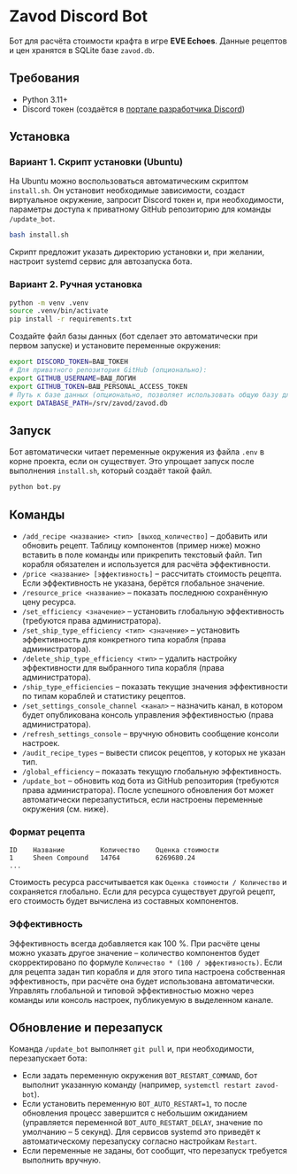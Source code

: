 # Zavod Discord Bot

Бот для расчёта стоимости крафта в игре **EVE Echoes**. Данные рецептов и цен
хранятся в SQLite базе `zavod.db`.

## Требования

- Python 3.11+
- Discord токен (создаётся в [портале разработчика Discord](https://discord.com/developers/applications))

## Установка

### Вариант 1. Скрипт установки (Ubuntu)

На Ubuntu можно воспользоваться автоматическим скриптом `install.sh`. Он установит
необходимые зависимости, создаст виртуальное окружение, запросит Discord токен и,
при необходимости, параметры доступа к приватному GitHub репозиторию для команды
`/update_bot`.

```bash
bash install.sh
```

Скрипт предложит указать директорию установки и, при желании, настроит systemd
сервис для автозапуска бота.

### Вариант 2. Ручная установка

```bash
python -m venv .venv
source .venv/bin/activate
pip install -r requirements.txt
```

Создайте файл базы данных (бот сделает это автоматически при первом запуске)
и установите переменные окружения:

```bash
export DISCORD_TOKEN=ВАШ_ТОКЕН
# Для приватного репозитория GitHub (опционально):
export GITHUB_USERNAME=ВАШ_ЛОГИН
export GITHUB_TOKEN=ВАШ_PERSONAL_ACCESS_TOKEN
# Путь к базе данных (опционально, позволяет использовать общую базу для нескольких серверов)
export DATABASE_PATH=/srv/zavod/zavod.db
```

## Запуск

Бот автоматически читает переменные окружения из файла `.env` в корне проекта,
если он существует. Это упрощает запуск после выполнения `install.sh`, который
создаёт такой файл.

```bash
python bot.py
```

## Команды

- `/add_recipe <название> <тип> [выход_количество]` – добавить или обновить рецепт.
  Таблицу компонентов (пример ниже) можно вставить в поле команды или прикрепить
  текстовый файл. Тип корабля обязателен и используется для расчёта эффективности.
- `/price <название> [эффективность]` – рассчитать стоимость рецепта. Если
  эффективность не указана, берётся глобальное значение.
- `/resource_price <название>` – показать последнюю сохранённую цену ресурса.
- `/set_efficiency <значение>` – установить глобальную эффективность (требуются
  права администратора).
- `/set_ship_type_efficiency <тип> <значение>` – установить эффективность для
  конкретного типа корабля (права администратора).
- `/delete_ship_type_efficiency <тип>` – удалить настройку эффективности для
  выбранного типа корабля (права администратора).
- `/ship_type_efficiencies` – показать текущие значения эффективности по типам
  кораблей и статистику рецептов.
- `/set_settings_console_channel <канал>` – назначить канал, в котором будет
  опубликована консоль управления эффективностью (права администратора).
- `/refresh_settings_console` – вручную обновить сообщение консоли настроек.
- `/audit_recipe_types` – вывести список рецептов, у которых не указан тип.
- `/global_efficiency` – показать текущую глобальную эффективность.
- `/update_bot` – обновить код бота из GitHub репозитория (требуются права
  администратора). После успешного обновления бот может автоматически
  перезапуститься, если настроены переменные окружения (см. ниже).

### Формат рецепта

```
ID    Название         Количество    Оценка стоимости
1     Sheen Compound   14764         6269680.24
...
```

Стоимость ресурса рассчитывается как `Оценка стоимости / Количество` и
сохраняется глобально. Если для ресурса существует другой рецепт, его стоимость
будет вычислена из составных компонентов.

### Эффективность

Эффективность всегда добавляется как 100 %. При расчёте цены можно указать
другое значение – количество компонентов будет скорректировано по формуле
`Количество * (100 / эффективность)`. Если для рецепта задан тип корабля и
для этого типа настроена собственная эффективность, при расчёте она будет
использована автоматически. Управлять глобальной и типовой эффективностью можно
через команды или консоль настроек, публикуемую в выделенном канале.

## Обновление и перезапуск

Команда `/update_bot` выполняет `git pull` и, при необходимости, перезапускает
бота:

- Если задать переменную окружения `BOT_RESTART_COMMAND`, бот выполнит указанную
  команду (например, `systemctl restart zavod-bot`).
- Если установить переменную `BOT_AUTO_RESTART=1`, то после обновления процесс
  завершится с небольшим ожиданием (управляется переменной
  `BOT_AUTO_RESTART_DELAY`, значение по умолчанию – 5 секунд). Для сервисов
  systemd это приведёт к автоматическому перезапуску согласно настройкам
  `Restart`.
- Если переменные не заданы, бот сообщит, что перезапуск требуется выполнить
  вручную.
